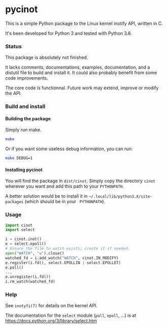 # pycinot

This is a simple Python package to the Linux kernel inotify API, written in C.

It's been developed for Python 3 and tested with Python 3.6.

### Status

This package is absolutely not finished.

It lacks comments, documentations, examples, documentation, and a distutil file to build and install it. It could also probably benefit from some code improvements.

The core code is functionnal. Future work may extend, improve or modify the API.

### Build and install

#### Building the package

Simply run make.

```sh
make
```

Or if you want some useless debug information, you can run:

```sh
make DEBUG=1
```

#### Installing pycinot

You will find the package in `dist/cinot`. Simply copy the directory `cinot` wherever you want and add this path to your `PYTHONPATH`.

A better solution would be to install it in `~/.local/lib/python3.X/site-packages` (which should be in your ` PYTHONPATH`).

### Usage

```python
import cinot
import select

i = cinot.inot()
e = select.epoll()
# Ensure the file to watch exists; create it if needed.
open("WATCH", "w").close()
watched_fd = i.add_watch("WATCH", cinot.IN_MODIFY)
e.register(i.fd(), select.EPOLLIN | select.EPOLLET)
e.poll()
...
e.unregister(i.fd())
i.rm_watch(watched_fd)
```

### Help

See `inotyfi(7)` for details on the kernel API.

The documentation for the `select` module (`poll`, `epoll`, ...) is at https://docs.python.org/3/library/select.htm